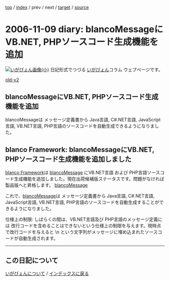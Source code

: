 [top](https://igapyon.github.io/diary/) 
 / [index](https://igapyon.github.io/diary/2006/index.html) 
 / prev 
 / next 
 / [target](https://igapyon.github.io/diary/2006/ig061109.html) 
 / [source](https://github.com/igapyon/diary/blob/gh-pages/2006/ig061109.html.src.md) 

2006-11-09 diary: blancoMessageにVB.NET, PHPソースコード生成機能を追加
=====================================================================================================
[![いがぴょん画像(小)](https://igapyon.github.io/diary/images/iga200306s.jpg "いがぴょん")](https://igapyon.github.io/diary/memo/memoigapyon.html) 日記形式でつづる [いがぴょん](https://igapyon.github.io/diary/memo/memoigapyon.html)コラム ウェブページです。

[old-v2](ig061109-orig.html)

## blancoMessageにVB.NET, PHPソースコード生成機能を追加

blancoMessageは メッセージ定義書から Java言語, C#.NET言語, JavaScript言語, VB.NET言語, PHP言語のソースコードを自動生成できるようになりました。






## blanco Framework: blancoMessageにVB.NET, PHPソースコード生成機能を追加しました


[blanco Framework](http://www.igapyon.jp/blanco/blanco.ja.html)は [blancoMessage](http://www.igapyon.jp/blanco/blancomessage.html) にVB.NET言語
および PHP言語ソースコード生成機能を追加しました。現在出荷候補版ステータスです。問題がなければ製品版へと昇格します。
[blancoMessage](http://www.igapyon.jp/blanco/blancomessage.html)


これで、[blancoMessage](http://www.igapyon.jp/blanco/blancomessage.html)は メッセージ定義書から Java言語, C#.NET言語, JavaScript言語, VB.NET言語, PHP言語のソースコードを自動生成することができるようになりました。

仕様上の制限: しばらくの間は、VB.NET言語及び PHP言語のメッセージ定義には 改行コードを含めることはできないという仕様上の制限を与えます。現時点で改行コードを与えると
\n という文字列がメッセージに埋め込まれたソースコードが自動生成されます。


----------------------------------------------------------------------------------------------------

## この日記について
[いがぴょんについて](https://igapyon.github.io/diary/memo/memoigapyon.html) / [インデックスに戻る](https://igapyon.github.io/diary/idxall.html)
